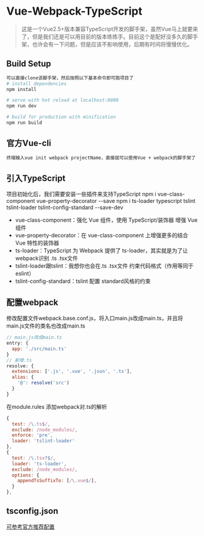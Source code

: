 # Vue-Webpack-TypeScript

> 这是一个Vue2.5+版本兼容TypeScript开发的脚手架，虽然Vue马上就要来了，但是我们还是可以用目前的版本练练手。目前这个是配好没多久的脚手架，也许会有一下问题，但是应该不影响使用，后期有时间将慢慢优化。

## Build Setup

``` bash
可以直接clone该脚手架，然后按照以下基本命令即可跑项目了
# install dependencies
npm install

# serve with hot reload at localhost:8080
npm run dev

# build for production with minification
npm run build
```
## 官方Vue-cli
```bash
终端输入vue init webpack projectName，直接就可以使用Vue + webpack的脚手架了
```
## 引入TypeScript
项目初始化后，我们需要安装一些插件来支持TypeScript
npm i vue-class-component vue-property-decorator --save
npm i ts-loader typescript tslint tslint-loader tslint-config-standard --save-dev
* vue-class-component：强化 Vue 组件，使用 TypeScript/装饰器 增强 Vue 组件
* vue-property-decorator：在 vue-class-component 上增强更多的结合 Vue 特性的装饰器
* ts-loader：TypeScript 为 Webpack 提供了 ts-loader，其实就是为了让webpack识别 .ts .tsx文件
* tslint-loader跟tslint：我想你也会在.ts .tsx文件 约束代码格式（作用等同于eslint）
* tslint-config-standard：tslint 配置 standard风格的约束
## 配置webpack
修改配置文件webpack.base.conf.js，将入口main.js改成main.ts，并且将main.js文件的类名也改成main.ts
```js
// main.js改成main.ts
entry: {
  app: './src/main.ts'
}
// 新增.ts
resolve: {
  extensions: ['.js', '.vue', '.json', '.ts'],
  alias: {
    '@': resolve('src')
  }
}
```
在module.rules 添加webpack对.ts的解析
```js
{
  test: /\.ts$/,
  exclude: /node_modules/,
  enforce: 'pre',
  loader: 'tslint-loader'
},
{
  test: /\.tsx?$/,
  loader: 'ts-loader',
  exclude: /node_modules/,
  options: {
    appendTsSuffixTo: [/\.vue$/],
  }
},
```
## tsconfig.json
[可参考官方推荐配置](https://cn.vuejs.org/v2/guide/typescript.html)


